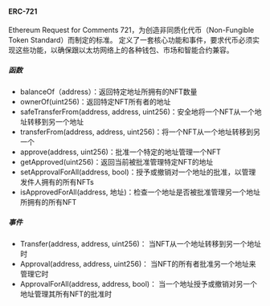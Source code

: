 #### ERC-721

Ethereum Request for Comments 721，为创造非同质化代币（Non-Fungible Token Standard）而制定的标准。
定义了一套核心功能和事件，要求代币必须实现这些功能，以确保跟以太坊网络上的各种钱包、市场和智能合约兼容。
##### 函数
- balanceOf（address）：返回特定地址所拥有的NFT数量
- ownerOf(uint256)：返回特定NFT所有者的地址
- safeTransferFrom(address, address, uint256)：安全地将一个NFT从一个地址转移到另一个地址
- transferFrom(address, address, uint256)：将一个NFT从一个地址转移到另一个
- approve(address, uint256)：批准一个特定的地址管理一个NFT
- getApproved(uint256)：返回当前被批准管理特定NFT的地址
- setApprovalForAll(address, bool)：授予或撤销对一个地址的批准，以管理发件人拥有的所有NFTs
- isApprovedForAll(address, 地址)：检查一个地址是否被批准管理另一个地址所拥有的所有NFT

##### 事件
- Transfer(address, address, uint256)： 当NFT从一个地址转移到另一个地址时
- Approval(address, address, uint256)： 当NFT的所有者批准另一个地址来管理它时
- ApprovalForAll(address, address, bool)： 当一个地址授予或撤销对另一个地址管理其所有NFT的批准时
